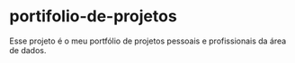 # portifolio-de-projetos
Esse projeto é o meu portfólio de projetos pessoais e profissionais da área de dados.
